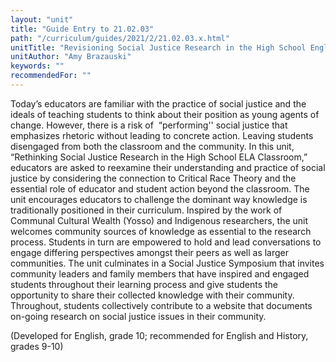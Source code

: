 ```yaml
---
layout: "unit"
title: "Guide Entry to 21.02.03"
path: "/curriculum/guides/2021/2/21.02.03.x.html"
unitTitle: "Revisioning Social Justice Research in the High School English Classroom"
unitAuthor: "Amy Brazauski"
keywords: ""
recommendedFor: "" 
---
```

<main>
        <p><span>Today&rsquo;s educators are familiar with the practice of social justice and the ideals of teaching students to think about their position as young agents of change. However, there is a risk of </span>&nbsp;<span>&ldquo;performing'' social justice that emphasizes rhetoric without leading to concrete action. Leaving students disengaged from both the classroom and the community. In this unit, &ldquo;Rethinking Social Justice Research in the High School ELA Classroom,&rdquo; educators are asked to reexamine their understanding and practice of social justice by considering the connection to Critical Race Theory and the essential role of educator and student action beyond the classroom. The unit encourages educators to challenge the dominant way knowledge is traditionally positioned in their curriculum. Inspired by the work of Communal Cultural Wealth (Yosso) and Indigenous researchers, the unit welcomes community sources of knowledge as essential to the research process. Students in turn are empowered to hold and lead conversations to engage differing perspectives amongst their peers as well as larger communities. The unit culminates in a Social Justice Symposium that invites community leaders and family members that have inspired and engaged students throughout their learning process and give students the opportunity to share their collected knowledge with their community. Throughout, students collectively contribute to a website that documents on-going research on social justice issues in their community. </span></p>
<p>(Developed for English, grade 10; recommended for English and History, grades 9-10)</p>
</main>
